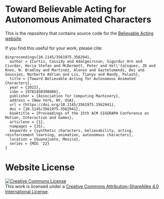 # Toward Believable Acting for Autonomous Animated Characters

This is the repository that contains source code for the [Believable Acting website](https://believable-acting.github.io).

If you find this useful for your work, please cite:
```
@inproceedings{10.1145/3561975.3562941,
  author = {Curtis, Cassidy and Adalgeirsson, Sigurdur Orn and Ciurdar, Horia Stefan and McDermott, Peter and Vel\'{a}squez, JD and Knox, W. Bradley and Martinez, Alonso and Gaztelumendi, Dei and Goussies, Norberto Adrian and Liu, Tianyu and Nandy, Palash},
  title = {Toward Believable Acting for Autonomous Animated Characters},
  year = {2022},
  isbn = {9781450398886},
  publisher = {Association for Computing Machinery},
  address = {New York, NY, USA},
  url = {https://doi.org/10.1145/3561975.3562941},
  doi = {10.1145/3561975.3562941},
  booktitle = {Proceedings of the 15th ACM SIGGRAPH Conference on Motion, Interaction and Games},
  articleno = {1},
  numpages = {15},
  keywords = {synthetic characters, believability, acting, reinforcement learning, animation, autonomous characters},
  location = {Guanajuato, Mexico},
  series = {MIG '22}
}
```

# Website License
<a rel="license" href="http://creativecommons.org/licenses/by-sa/4.0/"><img alt="Creative Commons License" style="border-width:0" src="https://i.creativecommons.org/l/by-sa/4.0/88x31.png" /></a><br />This work is licensed under a <a rel="license" href="http://creativecommons.org/licenses/by-sa/4.0/">Creative Commons Attribution-ShareAlike 4.0 International License</a>.
